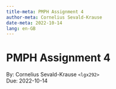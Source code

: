 ```yaml
---
title-meta: PMPH Assignment 4
author-meta: Cornelius Sevald-Krause
date-meta: 2022-10-14
lang: en-GB
---
```


PMPH Assignment 4
=================

By: Cornelius Sevald-Krause `<lgx292>`  
Due: 2022-10-14
